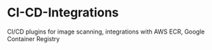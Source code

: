# CI-CD-Integrations
CI/CD plugins for image scanning, integrations with AWS ECR, Google Container Registry
